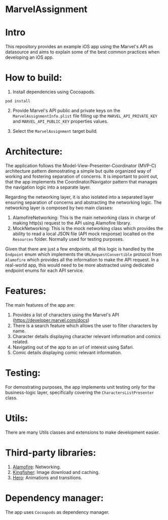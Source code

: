 # MarvelAssignment

# Intro

This repository provides an example iOS app using the Marvel's API as datasource and aims to explain some of the best common practices when developing an iOS app.

# How to build:

1. Install dependencies using Cocoapods.

`pod install`

2. Provide Marvel's API public and private keys on the `MarvelAssignmentInfo.plist` file filling up the `MARVEL_API_PRIVATE_KEY` and `MARVEL_API_PUBLIC_KEY` properties values.

3. Select the `MarvelAssignment` target build.

# Architecture:

The application follows the Model-View-Presenter-Coordinator (MVP-C) architecture pattern demostrating a simple but quite organized way of working and fostering separation of concerns.
It is important to point out, that the app implements the Coordinator/Navigator pattern that manages the navigation logic into a separate layer.

Regarding the networking layer, it is also isolated into a separated layer ensuring separation of concerns and abstracting the networking logic. 
The networking layer is composed by two main classes:

1. AlamofireNetworking: This is the main networking class in charge of making http(s) request to the API using Alamofire library.
2. MockNetworking: This is the mock networking class which provides the ability to read a local JSON file (API mock response) localted on the `Resources` folder. Normally used for testing purposes.

Given that there are just a few endpoints, all this logic is handled by the `Endpoint` enum which implements the `URLRequestConvertible` protocol from `Alamofire` which provides all the information to make the API request.
In a real-world app, this would need to be more abstracted using dedicated endpoint enums for each API service.

# Features:

The main features of the app are:

1. Provides a list of characters using the Marvel's API (https://developer.marvel.com/docs)
2. There is a search feature which allows the user to filter characters by name.
3. Character details displaying character relevant information and comics related.
4. Navigating out of the app to an url of interest using Safari.
4. Comic details displaying comic relevant information.

# Testing:

For demostrating purposes, the app implements unit testing only for the business-logic layer, specifically covering the `CharactersListPresenter` class.

# Utils:

There are many Utils classes and extensions to make development easier.

# Third-party libraries:

1. [Alamofire](https://github.com/Alamofire/Alamofire): Networking.
2. [Kingfisher](https://github.com/onevcat/Kingfisher): Image download and caching.
3. [Hero](https://github.com/HeroTransitions/Hero): Animations and transitions.

# Dependency manager:

The app uses `Cocoapods` as dependency manager.
